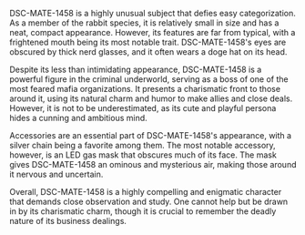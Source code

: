 DSC-MATE-1458 is a highly unusual subject that defies easy categorization. As a member of the rabbit species, it is relatively small in size and has a neat, compact appearance. However, its features are far from typical, with a frightened mouth being its most notable trait. DSC-MATE-1458's eyes are obscured by thick nerd glasses, and it often wears a doge hat on its head.

Despite its less than intimidating appearance, DSC-MATE-1458 is a powerful figure in the criminal underworld, serving as a boss of one of the most feared mafia organizations. It presents a charismatic front to those around it, using its natural charm and humor to make allies and close deals. However, it is not to be underestimated, as its cute and playful persona hides a cunning and ambitious mind.

Accessories are an essential part of DSC-MATE-1458's appearance, with a silver chain being a favorite among them. The most notable accessory, however, is an LED gas mask that obscures much of its face. The mask gives DSC-MATE-1458 an ominous and mysterious air, making those around it nervous and uncertain.

Overall, DSC-MATE-1458 is a highly compelling and enigmatic character that demands close observation and study. One cannot help but be drawn in by its charismatic charm, though it is crucial to remember the deadly nature of its business dealings.